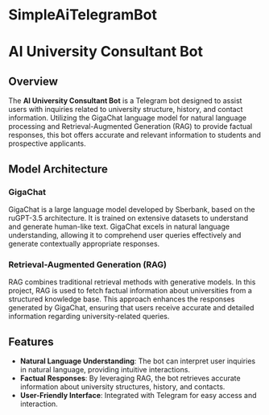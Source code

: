 # SimpleAiTelegramBot

# AI University Consultant Bot

## Overview
The **AI University Consultant Bot** is a Telegram bot designed to assist users with inquiries related to university structure, history, and contact information. Utilizing the GigaChat language model for natural language processing and Retrieval-Augmented Generation (RAG) to provide factual responses, this bot offers accurate and relevant information to students and prospective applicants.

## Model Architecture

### GigaChat
GigaChat is a large language model developed by Sberbank, based on the ruGPT-3.5 architecture. It is trained on extensive datasets to understand and generate human-like text. GigaChat excels in natural language understanding, allowing it to comprehend user queries effectively and generate contextually appropriate responses.

### Retrieval-Augmented Generation (RAG)
RAG combines traditional retrieval methods with generative models. In this project, RAG is used to fetch factual information about universities from a structured knowledge base. This approach enhances the responses generated by GigaChat, ensuring that users receive accurate and detailed information regarding university-related queries.

## Features
- **Natural Language Understanding**: The bot can interpret user inquiries in natural language, providing intuitive interactions.
- **Factual Responses**: By leveraging RAG, the bot retrieves accurate information about university structures, history, and contacts.
- **User-Friendly Interface**: Integrated with Telegram for easy access and interaction.
